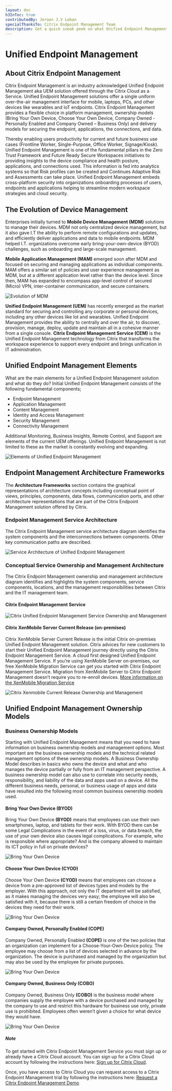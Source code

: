 ```yaml
---
layout: doc
h3InToc: true
contributedBy: Jeroen J.V Lebon
specialThanksTo: Citrix Endpoint Management Team
description: Get a quick sneak peek on what Unified Endpoint Management is and work from here through all that Citrix Endpoint Management has to offer for your organisation.
---
```

# Unified Endpoint Management

## About Citrix Endpoint Management

Citrix Endpoint Management is an industry acknowledged Unified Endpoint Management aka UEM solution offered through the Citrix Cloud as a Service. Unified Endpoint Management solutions offer a single uniform over-the-air management interface for mobile, laptops, PCs, and other devices like wearables and IoT endpoints. Citrix Endpoint Management provides a flexible choice in platform management, ownership models (Bring Your Own Device, Choose Your Own Device, Company Owned - Personally Enabled and Company Owned – Business Only) and delivery models for securing the endpoint, applications, the connections, and data.

Thereby enabling users productivity for current and future business use cases (Frontline Worker, Single-Purpose, Office Worker, Signage/Kiosk). Unified Endpoint Management is one of the fundamental pillars in the Zero Trust Framework and Future Ready Secure Workspaces initiatives to providing insights to the device compliance and health posture, applications, and connections used. This information is fed into analytics systems so that Risk profiles can be created and Continues Adaptive Risk and Assessments can take place. Unified Endpoint Management embeds cross-platform security into organizations onboarding processes of users, endpoints and applications helping to streamline modern workspace strategies and cloud security.

## The Evolution of Device Management

Enterprises initially turned to **Mobile Device Management (MDM)** solutions to manage their devices. MDM not only centralized device management, but it also gave I.T the ability to perform remote configurations and updates, and efficiently deliver applications and data to mobile endpoints. MDM helped I.T. organizations overcome early bring-your-own-device (BYOD) challenges, such as onboarding and large-scale management.

**Mobile Application Management (MAM)** emerged soon after MDM and focused on securing and managing applications as individual components. MAM offers a similar set of policies and user experience management as MDM, but at a different application level rather than the device level. Since then, MAM has expanded to encompass app-level control of secured (Micro) VPN, inter-container communication, and secure containers.

![Evolution of MDM](/en-us/tech-zone/learn/media/tech-briefs_citrix-endpoint-management_evolution-of-mdm.png)

**Unified Endpoint Management (UEM)** has recently emerged as the market standard for securing and controlling any corporate or personal devices, including any other devices like Iot and wearables. Unified Endpoint Management provides the ability to centrally and over the air, to discover, provision, manage, deploy, update and maintain all in a cohesive manner from a single console. **Citrix Endpoint Management Service (CEM)** is the Unified Endpoint Management technology from Citrix that transforms the workspace experience to support every endpoint and brings unification in IT administration.

## Unified Endpoint Management Elements

What are the main elements for a Unified Endpoint Management solution and what do they do?
Initial Unified Endpoint Management consists of the following fundamental components;

*  Endpoint Management
*  Application Management
*  Content Management
*  Identity and Access Management
*  Security Management
*  Connectivity Management

Additional Monitoring, Business Insights, Remote Control, and Support are elements of the current UEM offerings. Unified Endpoint Management is not limited to these as the market is constantly evolving and expanding.

![Elements of Unified Endpoint Management](/en-us/tech-zone/learn/media/tech-briefs_citrix-endpoint-management_unified-endpoint-management-elements.png)

## Endpoint Management Architecture Frameworks

The **Architecture Frameworks** section contains the graphical representations of architecture concepts including conceptual point of views, principles, components, data flows, communication ports, and other architecture representations that are part of the Citrix Endpoint Management solution offered by Citrix.

### Endpoint Management Service Architecture

The Citrix Endpoint Management service architecture diagram identifies the system components and the interconnections between components. Other key communication paths are described.

![Service Architecture of Unified Endpoint Management](/en-us/tech-zone/learn/media/tech-briefs_citrix-endpoint-management_unified-endpoint-management-service-architecture.png)

### Conceptual Service Ownership and Management Architecture

The Citrix Endpoint Management ownership and management architecture diagram identifies and highlights the system components, service components, locations, and the management responsibilities between Citrix and the IT management team.

#### Citrix Endpoint Management Service

![Citrix Unified Endpoint Management Service Ownership and Management](/en-us/tech-zone/learn/media/tech-briefs_citrix-endpoint-management_unified-endpoint-management-ownership-and-management-cem-service.png)

#### Citrix XenMobile Server Current Release (on-premises)

Citrix XenMobile Server Current Release is the initial Citrix on-premises Unified Endpoint Management solution. Citrix advices for new customers to start their Unified Endpoint Management journey directly using the Citrix Endpoint Management Service. A cloud first designed Unified Endpoint Management Service. If you’re using XenMobile Server on-premises, our free XenMobile Migration Service can get you started with Citrix Endpoint Management Service. Migration from XenMobile Server to Citrix Endpoint Management doesn’t require you to re-enroll devices.
[More information on the XenMobile Migration Service](https://docs.citrix.com/en-us/xenmobile/server.html#xenmobile-migration-service)

![Citrix Xenmobile Current Release Ownership and Management](/en-us/tech-zone/learn/media/tech-briefs_citrix-endpoint-management_unified-endpoint-management-ownership-and-management-xenmobile.png)

## Unified Endpoint Management Ownership Models

### Business Ownership Models

Starting with Unified Endpoint Management means that you need to have information on business ownership models and management options. Most important are the business ownership models and the technical related management options of these ownership models. A Business Ownership Model describes in basics who owns the device and what and who manages the device partially or fully from an IT management perspective. A business ownership model can also use to correlate into security needs, responsibility, and liability of the data and apps used on a device. All the different business needs, personal, or business usage of apps and data have resulted into the following most common business ownership models used.

#### Bring Your Own Device (BYOD)

Bring Your Own Device **(BYOD)** means that employees can use their own smartphones, laptop, and tablets for their work. With BYOD there can be some Legal Complications in the event of a loss, virus, or data breach, the use of your own device also causes legal complications. For example, who is responsible where appropriate? And is the company allowed to maintain its ICT policy in full on private devices?

![Bring Your Own Device](/en-us/tech-zone/learn/media/tech-briefs_citrix-endpoint-management-business-ownership-models_byod.png)

#### Choose Your Own Device (CYOD)

Choose Your Own Device **(CYOD)** means that employees can choose a device from a pre-approved list of devices types and models by the employer. With this approach, not only the IT department will be satisfied, as it makes managing the devices very easy; the employee will also be satisfied with it, because there is still a certain freedom of choice in the devices they need for their work.

![Bring Your Own Device](/en-us/tech-zone/learn/media/tech-briefs_citrix-endpoint-management-business-ownership-models_cyod.png)

#### Company Owned, Personally Enabled (COPE)

Company Owned, Personally Enabled **(COPE)** is one of the two policies that an organization can implement for a Choose-Your-Own-Device policy. The employee may choose from a list of devices selected in advance by the organization. The device is purchased and managed by the organization but may also be used by the employee for private purposes.

![Bring Your Own Device](/en-us/tech-zone/learn/media/tech-briefs_citrix-endpoint-management-business-ownership-models_cope.png)

#### Company Owned, Business Only (COBO)

Company Owned, Business Only **(COBO)** is the business model where companies supply the employee with a device purchased and managed by the company to use and restrict this hardware for business use only, private use is prohibited. Employees often weren’t given a choice for what device they would have.

![Bring Your Own Device](/en-us/tech-zone/learn/media/tech-briefs_citrix-endpoint-management-business-ownership-models_cobo.png)

##### **Note**

To get started with Citrix Endpoint Management Service you must sign up or already have a Citrix Cloud account.
You can sign up for a Citrix Cloud account by following the instructions here: [Sign up for Citrix Cloud](/en-us/citrix-cloud/overview/signing-up-for-citrix-cloud/signing-up-for-citrix-cloud.html).

Once, you have access to Citrix Cloud you can request access to a Citrix Endpoint Management trial by following the instructions here: [Request a Citrix Endpoint Management Demo](/en-us/citrix-endpoint-management/onboarding-and-resource-setup.html#for-new-citrix-customers)
